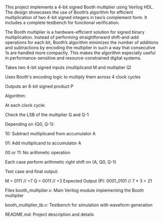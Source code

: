This project implements a 4-bit signed Booth multiplier using Verilog HDL. The design showcases the use of Booth’s algorithm for efficient multiplication of two 4-bit signed integers in two’s complement form. It includes a complete testbench for functional verification.

The Booth multiplier is a hardware-efficient solution for signed binary multiplication. Instead of performing straightforward shift-and-add operations for each bit, Booth’s algorithm minimizes the number of additions and subtractions by encoding the multiplier in such a way that consecutive 1s are handled more compactly. This makes the algorithm especially useful in performance-sensitive and resource-constrained digital systems.

Takes two 4-bit signed inputs (multiplicand M and multiplier Q)

Uses Booth's encoding logic to multiply them across 4 clock cycles

Outputs an 8-bit signed product P


Algorithm:

At each clock cycle:

Check the LSB of the multiplier Q and Q-1

Depending on {Q0, Q-1}:

10: Subtract multiplicand from accumulator A

01: Add multiplicand to accumulator A

00 or 11: No arithmetic operation

Each case perform arithmetic right shift on {A, Q0, Q-1}


Test case and final output:

M = 0111 // +7
Q = 0011 // +3
Expected Output (P): 0001_0101 // 7 * 3 = 21


Files
booth_multiplier.v: Main Verilog module implementing the Booth multiplier

booth_multiplier_tb.v: Testbench for simulation with waveform generation

README.md: Project description and details
